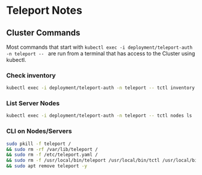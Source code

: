 # Teleport Notes

## Cluster Commands

Most commands that start with `kubectl exec -i deployment/teleport-auth -n teleport -- ` are run from a terminal that has access to the Cluster using kubectl.

### Check inventory

```bash
kubectl exec -i deployment/teleport-auth -n teleport -- tctl inventory status --connected
```

### List Server Nodes

```bash
kubectl exec -i deployment/teleport-auth -n teleport -- tctl nodes ls
```

### CLI on Nodes/Servers

```bash
sudo pkill -f teleport /
&& sudo rm -rf /var/lib/teleport /
&& sudo rm -f /etc/teleport.yaml /
&& sudo rm -f /usr/local/bin/teleport /usr/local/bin/tctl /usr/local/bin/tsh /
&& sudo apt remove teleport -y
```
